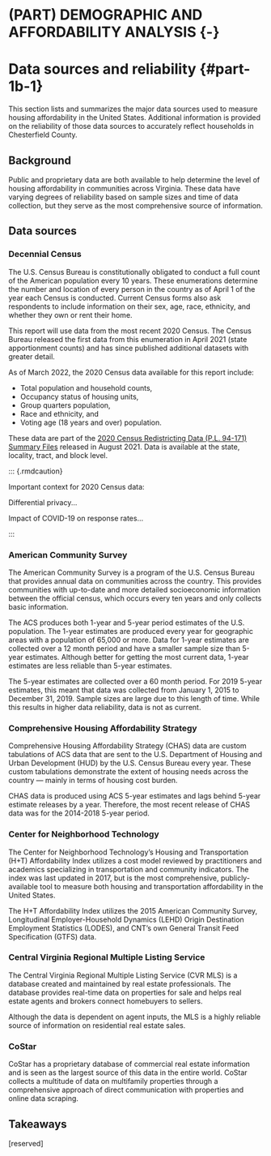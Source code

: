 # (PART) DEMOGRAPHIC AND AFFORDABILITY ANALYSIS {-}

# Data sources and reliability {#part-1b-1}

This section lists and summarizes the major data sources used to measure housing affordability in the United States. Additional information is provided on the reliability of those data sources to accurately reflect households in Chesterfield County.

## Background

Public and proprietary data are both available to help determine the level of housing affordability in communities across Virginia. These data have varying degrees of reliability based on sample sizes and time of data collection, but they serve as the most comprehensive source of information.

## Data sources

### Decennial Census

The U.S. Census Bureau is constitutionally obligated to conduct a full count of the American population every 10 years. These enumerations determine the number and location of every person in the country as of April 1 of the year each Census is conducted. Current Census forms also ask respondents to include information on their sex, age, race, ethnicity, and whether they own or rent their home.

This report will use data from the most recent 2020 Census. The Census Bureau released the first data from this enumeration in April 2021 (state apportionment counts) and has since published additional datasets with greater detail.

As of March 2022, the 2020 Census data available for this report include:

* Total population and household counts,
* Occupancy status of housing units,
* Group quarters population,
* Race and ethnicity, and
* Voting age (18 years and over) population.

These data are part of the [2020 Census Redistricting Data (P.L. 94-171) Summary Files](https://www.census.gov/programs-surveys/decennial-census/about/rdo/summary-files.html) released in August 2021. Data is available at the state, locality, tract, and block level.

::: {.rmdcaution}

Important context for 2020 Census data:

Differential privacy...

Impact of COVID-19 on response rates...

:::

### American Community Survey

The American Community Survey is a program of the U.S. Census Bureau that provides annual data on communities across the country. This provides communities with up-to-date and more detailed socioeconomic information between the official census, which occurs every ten years and only collects basic information. 

The ACS produces both 1-year and 5-year period  estimates of the U.S. population. The 1-year estimates are produced every year for geographic areas with a population of 65,000 or more. Data for 1-year estimates are collected over a 12 month period and have a smaller sample size than 5-year estimates. Although better for getting the most current data, 1-year estimates are less reliable than 5-year estimates. 

The 5-year estimates are collected over a 60 month period. For 2019 5-year estimates, this meant that data was collected from January 1, 2015 to December 31, 2019. Sample sizes are large due to this length of time. While this results in higher data reliability, data is not as current.


### Comprehensive Housing Affordability Strategy

Comprehensive Housing Affordability Strategy (CHAS) data are custom tabulations of ACS data that are sent to the U.S. Department of Housing and Urban Development (HUD) by the U.S. Census Bureau every year. These custom tabulations demonstrate the extent of housing needs across the country — mainly in terms of housing cost burden. 

CHAS data is produced using ACS 5-year estimates and lags behind 5-year estimate releases by a year. Therefore, the most recent release of CHAS data was for the 2014-2018 5-year period. 


### Center for Neighborhood Technology

The Center for Neighborhood Technology’s Housing and Transportation (H+T) Affordability Index utilizes a cost model reviewed by practitioners and academics specializing in transportation and community indicators. The index was last updated in 2017, but is the most comprehensive, publicly-available tool to measure both housing and transportation affordability in the United States.

The H+T Affordability Index utilizes the 2015 American Community Survey, Longitudinal Employer-Household Dynamics (LEHD) Origin Destination Employment Statistics (LODES), and CNT’s own General Transit Feed Specification (GTFS) data. 


### Central Virginia Regional Multiple Listing Service

The Central Virginia Regional Multiple Listing Service (CVR MLS) is a database created and maintained by real estate professionals. The database provides real-time data on properties for sale and helps real estate agents and brokers connect homebuyers to sellers. 

Although the data is dependent on agent inputs, the MLS is a highly reliable source of information on residential real estate sales. 


### CoStar

CoStar has a proprietary database of commercial real estate information and is seen as the largest source of this data in the entire world. CoStar collects a multitude of data on multifamily properties through a comprehensive approach of direct communication with properties and online data scraping.


## Takeaways

[reserved]
